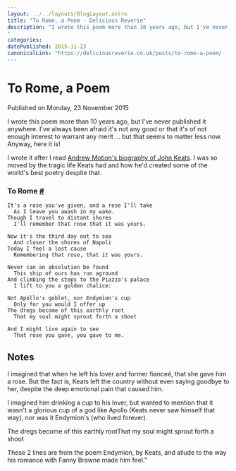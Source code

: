 ```yaml
---
layout: ../../layouts/BlogLayout.astro
title: "To Rome, a Poem - Delicious Reverie"
description: "I wrote this poem more than 10 years ago, but I've never published it anywhere. I've always been afraid it's not any good or that it's of not enough interest to warrant any merit ... but that seems to matter less now. Anyway, here it is!
"
categories:
datePublished: 2015-11-23
canonicalLink: "https://deliciousreverie.co.uk/posts/to-rome-a-poem/
---
```

# To Rome, a Poem

Published on Monday, 23 November 2015

I wrote this poem more than 10 years ago, but I've never published it anywhere. I've always been afraid it's not any good or that it's of not enough interest to warrant any merit ... but that seems to matter less now. Anyway, here it is!

I wrote it after I read [Andrew Motion's biography of John Keats](https://www.amazon.co.uk/dp/0571172288). I was so moved by the tragic life Keats had and how he'd created some of the world's best poetry despite that.

### To Rome [#](https://deliciousreverie.co.uk/posts/to-rome-a-poem/#to-rome)

```
It's a rose you've given, and a rose I'll take
  As I leave you awash in my wake.
Though I travel to distant shores
  I'll remember that rose that it was yours.

Now it's the third day out to sea
  And closer the shores of Napoli
Today I feel a lost cause
  Remembering that rose, that it was yours.

Never can an absolution be found
  This ship of ours has run aground
And climbing the steps to the Piazza's palace
  I lift to you a golden chalice:

Not Apollo's goblet, nor Endymion's cup
  Only for you would I offer up
The dregs become of this earthly root
  That my soul might sprout forth a shoot

And I might live again to see
  That rose you gave, you gave to me.
```

## Notes

I imagined that when he left his lover and former fianceé, that she gave him a rose. But the fact is, Keats left the country without even saying goodbye to her, despite the deep emotional pain that caused him.

I imagined him drinking a cup to his lover, but wanted to mention that it wasn't a glorious cup of a god like Apollo (Keats never saw himself that way), nor was it Endymion's (who lived forever).

The dregs become of this earthly rootThat my soul might sprout forth a shoot

These 2 lines are from the poem Endymion, by Keats, and allude to the way his romance with Fanny Brawne made him feel."